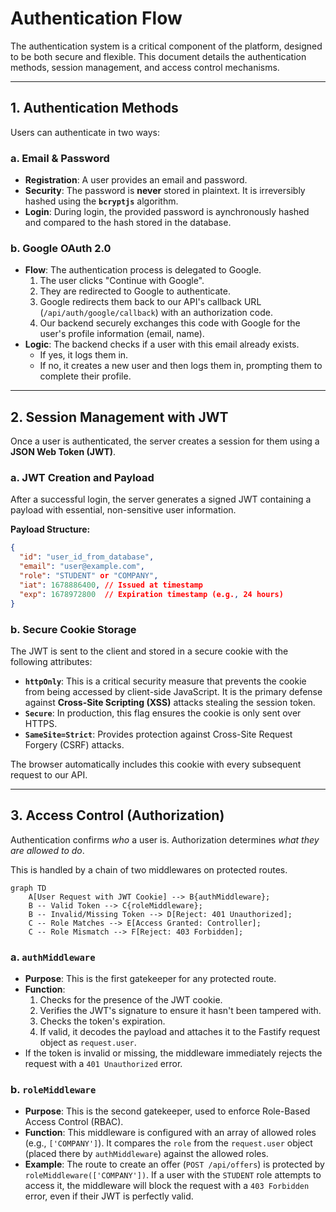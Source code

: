 # Authentication Flow

The authentication system is a critical component of the platform, designed to be both secure and flexible. This document details the authentication methods, session management, and access control mechanisms.

---

## 1. Authentication Methods

Users can authenticate in two ways:

### a. Email & Password

-   **Registration**: A user provides an email and password.
-   **Security**: The password is **never** stored in plaintext. It is irreversibly hashed using the **`bcryptjs`** algorithm.
-   **Login**: During login, the provided password is aynchronously hashed and compared to the hash stored in the database.

### b. Google OAuth 2.0

-   **Flow**: The authentication process is delegated to Google.
    1.  The user clicks "Continue with Google".
    2.  They are redirected to Google to authenticate.
    3.  Google redirects them back to our API's callback URL (`/api/auth/google/callback`) with an authorization code.
    4.  Our backend securely exchanges this code with Google for the user's profile information (email, name).
-   **Logic**: The backend checks if a user with this email already exists.
    -   If yes, it logs them in.
    -   If no, it creates a new user and then logs them in, prompting them to complete their profile.

---

## 2. Session Management with JWT

Once a user is authenticated, the server creates a session for them using a **JSON Web Token (JWT)**.

### a. JWT Creation and Payload

After a successful login, the server generates a signed JWT containing a payload with essential, non-sensitive user information.

**Payload Structure:**
```json
{
  "id": "user_id_from_database",
  "email": "user@example.com",
  "role": "STUDENT" or "COMPANY",
  "iat": 1678886400, // Issued at timestamp
  "exp": 1678972800  // Expiration timestamp (e.g., 24 hours)
}
```

### b. Secure Cookie Storage

The JWT is sent to the client and stored in a secure cookie with the following attributes:

-   **`httpOnly`**: This is a critical security measure that prevents the cookie from being accessed by client-side JavaScript. It is the primary defense against **Cross-Site Scripting (XSS)** attacks stealing the session token.
-   **`Secure`**: In production, this flag ensures the cookie is only sent over HTTPS.
-   **`SameSite=Strict`**: Provides protection against Cross-Site Request Forgery (CSRF) attacks.

The browser automatically includes this cookie with every subsequent request to our API.

---

## 3. Access Control (Authorization)

Authentication confirms _who_ a user is. Authorization determines _what they are allowed to do_.

This is handled by a chain of two middlewares on protected routes.

```mermaid
graph TD
    A[User Request with JWT Cookie] --> B{authMiddleware};
    B -- Valid Token --> C{roleMiddleware};
    B -- Invalid/Missing Token --> D[Reject: 401 Unauthorized];
    C -- Role Matches --> E[Access Granted: Controller];
    C -- Role Mismatch --> F[Reject: 403 Forbidden];
```

### a. `authMiddleware`

-   **Purpose**: This is the first gatekeeper for any protected route.
-   **Function**:
    1.  Checks for the presence of the JWT cookie.
    2.  Verifies the JWT's signature to ensure it hasn't been tampered with.
    3.  Checks the token's expiration.
    4.  If valid, it decodes the payload and attaches it to the Fastify request object as `request.user`.
-   If the token is invalid or missing, the middleware immediately rejects the request with a `401 Unauthorized` error.

### b. `roleMiddleware`

-   **Purpose**: This is the second gatekeeper, used to enforce Role-Based Access Control (RBAC).
-   **Function**: This middleware is configured with an array of allowed roles (e.g., `['COMPANY']`). It compares the `role` from the `request.user` object (placed there by `authMiddleware`) against the allowed roles.
-   **Example**: The route to create an offer (`POST /api/offers`) is protected by `roleMiddleware(['COMPANY'])`. If a user with the `STUDENT` role attempts to access it, the middleware will block the request with a `403 Forbidden` error, even if their JWT is perfectly valid.
